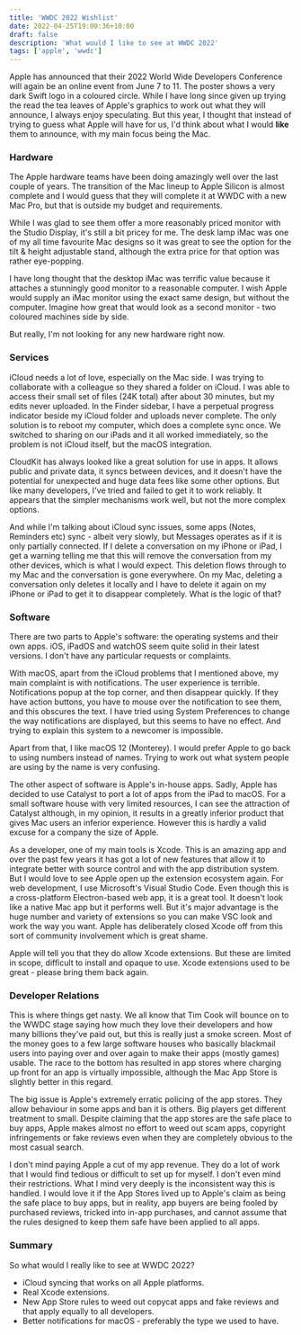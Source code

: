```yaml
---
title: 'WWDC 2022 Wishlist'
date: 2022-04-25T19:00:36+10:00
draft: false
description: 'What would I like to see at WWDC 2022'
tags: ['apple', 'wwdc']
---
```


Apple has announced that their 2022 World Wide Developers Conference will again be an online event from June 7 to 11. The poster shows a very dark Swift logo in a coloured circle. While I have long since given up trying the read the tea leaves of Apple's graphics to work out what they will announce, I always enjoy speculating. But this year, I thought that instead of trying to guess what Apple will have for us, I'd think about what I would **like** them to announce, with my main focus being the Mac.

<!--more-->

### Hardware

The Apple hardware teams have been doing amazingly well over the last couple of years. The transition of the Mac lineup to Apple Silicon is almost complete and I would guess that they will complete it at WWDC with a new Mac Pro, but that is outside my budget and requirements.

While I was glad to see them offer a more reasonably priced monitor with the Studio Display, it's still a bit pricey for me. The desk lamp iMac was one of my all time favourite Mac designs so it was great to see the option for the tilt & height adjustable stand, although the extra price for that option was rather eye-popping.

I have long thought that the desktop iMac was terrific value because it attaches a stunningly good monitor to a reasonable computer. I wish Apple would supply an iMac monitor using the exact same design, but without the computer. Imagine how great that would look as a second monitor - two coloured machines side by side.

But really, I'm not looking for any new hardware right now.

### Services

iCloud needs a lot of love, especially on the Mac side. I was trying to collaborate with a colleague so they shared a folder on iCloud. I was able to access their small set of files (24K total) after about 30 minutes, but my edits never uploaded. In the Finder sidebar, I have a perpetual progress indicator beside my iCloud folder and uploads never complete. The only solution is to reboot my computer, which does a complete sync once. We switched to sharing on our iPads and it all worked immediately, so the problem is not iCloud itself, but the macOS integration.

CloudKit has always looked like a great solution for use in apps. It allows public and private data, it syncs between devices, and it doesn't have the potential for unexpected and huge data fees like some other options. But like many developers, I've tried and failed to get it to work reliably. It appears that the simpler mechanisms work well, but not the more complex options.

And while I'm talking about iCloud sync issues, some apps (Notes, Reminders etc) sync - albeit very slowly, but Messages operates as if it is only partially connected. If I delete a conversation on my iPhone or iPad, I get a warning telling me that this will remove the conversation from my other devices, which is what I would expect. This deletion flows through to my Mac and the conversation is gone everywhere. On my Mac, deleting a conversation only deletes it locally and I have to delete it again on my iPhone or iPad to get it to disappear completely. What is the logic of that?

### Software

There are two parts to Apple's software: the operating systems and their own apps. iOS, iPadOS and watchOS seem quite solid in their latest versions. I don't have any particular requests or complaints.

With macOS, apart from the iCloud problems that I mentioned above, my main complaint is with notifications. The user experience is terrible. Notifications popup at the top corner, and then disappear quickly. If they have action buttons, you have to mouse over the notification to see them, and this obscures the text. I have tried using System Preferences to change the way notifications are displayed, but this seems to have no effect. And trying to explain this system to a newcomer is impossible.

Apart from that, I like macOS 12 (Monterey). I would prefer Apple to go back to using numbers instead of names. Trying to work out what system people are using by the name is very confusing.

The other aspect of software is Apple's in-house apps. Sadly, Apple has decided to use Catalyst to port a lot of apps from the iPad to macOS. For a small software house with very limited resources, I can see the attraction of Catalyst although, in my opinion, it results in a greatly inferior product that gives Mac users an inferior experience. However this is hardly a valid excuse for a company the size of Apple.

As a developer, one of my main tools is Xcode. This is an amazing app and over the past few years it has got a lot of new features that allow it to integrate better with source control and with the app distribution system. But I would love to see Apple open up the extension ecosystem again. For web development, I use Microsoft's Visual Studio Code. Even though this is a cross-platform Electron-based web app, it is a great tool. It doesn't look like a native Mac app but it performs well. But it's major advantage is the huge number and variety of extensions so you can make VSC look and work the way you want. Apple has deliberately closed Xcode off from this sort of community involvement which is great shame.

Apple will tell you that they do allow Xcode extensions. But these are limited in scope, difficult to install and opaque to use. Xcode extensions used to be great - please bring them back again.

### Developer Relations

This is where things get nasty. We all know that Tim Cook will bounce on to the WWDC stage saying how much they love their developers and how many billions they've paid out, but this is really just a smoke screen. Most of the money goes to a few large software houses who basically blackmail users into paying over and over again to make their apps (mostly games) usable. The race to the bottom has resulted in app stores where charging up front for an app is virtually impossible, although the Mac App Store is slightly better in this regard.

The big issue is Apple's extremely erratic policing of the app stores. They allow behaviour in some apps and ban it is others. Big players get different treatment to small. Despite claiming that the app stores are the safe place to buy apps, Apple makes almost no effort to weed out scam apps, copyright infringements or fake reviews even when they are completely obvious to the most casual search.

I don't mind paying Apple a cut of my app revenue. They do a lot of work that I would find tedious or difficult to set up for myself. I don't even mind their restrictions. What I mind very deeply is the inconsistent way this is handled. I would love it if the App Stores lived up to Apple's claim as being the safe place to buy apps, but in reality, app buyers are being fooled by purchased reviews, tricked into in-app purchases, and cannot assume that the rules designed to keep them safe have been applied to all apps.

### Summary

So what would I really like to see at WWDC 2022?

- iCloud syncing that works on all Apple platforms.
- Real Xcode extensions.
- New App Store rules to weed out copycat apps and fake reviews and that apply equally to all developers.
- Better notifications for macOS - preferably the type we used to have.
